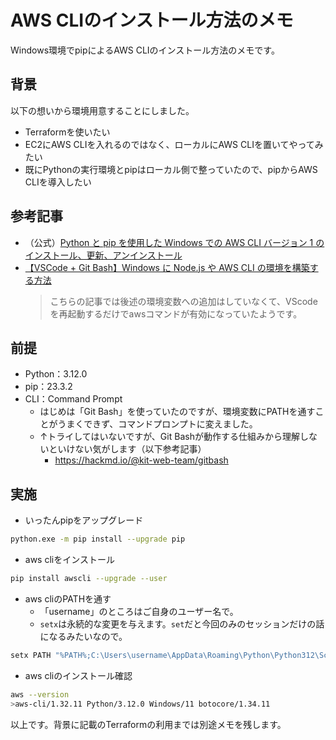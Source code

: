 # AWS CLIのインストール方法のメモ
Windows環境でpipによるAWS CLIのインストール方法のメモです。
## 背景
以下の想いから環境用意することにしました。
* Terraformを使いたい
* EC2にAWS CLIを入れるのではなく、ローカルにAWS CLIを置いてやってみたい
* 既にPythonの実行環境とpipはローカル側で整っていたので、pipからAWS CLIを導入したい
## 参考記事
* （公式）[Python と pip を使用した Windows での AWS CLI バージョン 1 のインストール、更新、アンインストール](https://docs.aws.amazon.com/ja_jp/cli/v1/userguide/install-windows.html#awscli-install-windows-pip)
* [【VSCode + Git Bash】Windows に Node.js や AWS CLI の環境を構築する方法](https://blog.css-net.co.jp/entry/dev-environment-windows#2-3-1-AWS-CLI-%E3%82%A4%E3%83%B3%E3%82%B9%E3%83%88%E3%83%BC%E3%83%AB)
  >こちらの記事では後述の環境変数への追加はしていなくて、VScodeを再起動するだけでawsコマンドが有効になっていたようです。

## 前提
* Python：3.12.0
* pip：23.3.2
* CLI：Command Prompt
  * はじめは「Git Bash」を使っていたのですが、環境変数にPATHを通すことがうまくできず、コマンドプロンプトに変えました。
  * ↑トライしてはいないですが、Git Bashが動作する仕組みから理解しないといけない気がします（以下参考記事）
    * https://hackmd.io/@kit-web-team/gitbash



## 実施
* いったんpipをアップグレード
```bash
python.exe -m pip install --upgrade pip
```
* aws cliをインストール
```bash
pip install awscli --upgrade --user
```
* aws cliのPATHを通す
  * 「username」のところはご自身のユーザー名で。
  * `setx`は永続的な変更を与えます。`set`だと今回のみのセッションだけの話になるみたいなので。
```bash
setx PATH "%PATH%;C:\Users\username\AppData\Roaming\Python\Python312\Scripts"
```

* aws cliのインストール確認
```bash
aws --version
>aws-cli/1.32.11 Python/3.12.0 Windows/11 botocore/1.34.11
```

以上です。背景に記載のTerraformの利用までは別途メモを残します。

